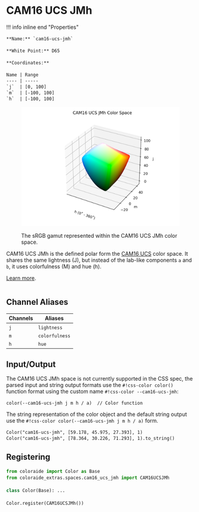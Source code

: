 # CAM16 UCS JMh

<div class="info-container" markdown="1">
!!! info inline end "Properties"

    **Name:** `cam16-ucs-jmh`

    **White Point:** D65

    **Coordinates:**

    Name | Range
    ---- | -----
    `j`  | [0, 100]
    `m`  | [-100, 100]
    `h`  | [-100, 100]

<figure markdown>

![CAM16 UCS JMh](../images/cam16-ucs-jmh.png)

<figcaption markdown>
The sRGB gamut represented within the CAM16 UCS JMh color space.
</figcaption>
</figure>

CAM16 UCS JMh is the defined polar form the [CAM16 UCS](./cam16_ucs.md) color space. It shares the same lightness (J),
but instead of the lab-like components `a` and `b`, it uses colorfulness (M) and hue (h).

[Learn more](https://doi.org/10.1002/col.22131).
</div>

## Channel Aliases

Channels | Aliases
-------- | -------
`j`      | `lightness`
`m`      | `colorfulness`
`h`      | `hue`

## Input/Output

The CAM16 UCS JMh space is not currently supported in the CSS spec, the parsed input and string output formats use the
`#!css-color color()` function format using the custom name `#!css-color --cam16-ucs-jmh`:

```css-color
color(--cam16-ucs-jmh j m h / a)  // Color function
```

The string representation of the color object and the default string output use the
`#!css-color color(--cam16-ucs-jmh j m h / a)` form.

```playground
Color("cam16-ucs-jmh", [59.178, 45.975, 27.393], 1)
Color("cam16-ucs-jmh", [78.364, 30.226, 71.293], 1).to_string()
```

## Registering

```py
from coloraide import Color as Base
from coloraide_extras.spaces.cam16_ucs_jmh import CAM16UCSJMh

class Color(Base): ...

Color.register(CAM16UCSJMh())
```

<style>
.info-container {display: inline-block;}
</style>
